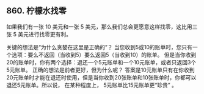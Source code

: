 ## 860. 柠檬水找零

如果我们有一张 10 美元和一张 5 美元，那么我们总会更愿意这样找零，这比用三张 5 美元进行找零更有利。

关键的想法是“为什么贪婪在这里是正确的”？
当您收到5或10的账单时，您只有一个选项：要么不返回（当收到5）要么返回5（当收到10）的账单。
但是当你收到20的账单时，你有两个选择：退还一个5元账单和一个10元账单，或者只返回3个 5元账单。 正确的想法是前者更好，但为什么呢？ 答案是10元账单只有在你收到20元账单时才能在退还时使用，但是当你收到20张账单和10张账单时，你都可以退还5元账单。所以说， 在某种程度上， 5元账单比15元账单更“珍贵” 。